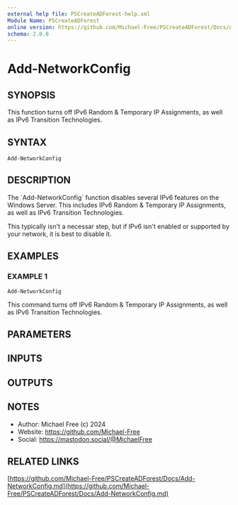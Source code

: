 ```yaml
---
external help file: PSCreateADForest-help.xml
Module Name: PSCreateADForest
online version: https://github.com/Michael-Free/PSCreateADForest/Docs/Add-NetworkConfig.md
schema: 2.0.0
---
```


# Add-NetworkConfig

## SYNOPSIS
This function turns off IPv6 Random & Temporary IP Assignments, as well as IPv6 Transition Technologies.

## SYNTAX

```
Add-NetworkConfig
```

## DESCRIPTION
The \`Add-NetworkConfig\` function disables several IPv6 features on the Windows Server. 
This includes
IPv6 Random & Temporary IP Assignments, as well as IPv6 Transition Technologies.

This typically isn't a necessar step, but if IPv6 isn't enabled or supported by your network, it is
best to disable it.

## EXAMPLES

### EXAMPLE 1
```
Add-NetworkConfig
```

This command turns off IPv6 Random & Temporary IP Assignments, as well as IPv6 Transition Technologies.

## PARAMETERS

## INPUTS

## OUTPUTS

## NOTES
- Author: Michael Free (c) 2024
- Website: https://github.com/Michael-Free
- Social: https://mastodon.social/@MichaelFree

## RELATED LINKS

[https://github.com/Michael-Free/PSCreateADForest/Docs/Add-NetworkConfig.md](https://github.com/Michael-Free/PSCreateADForest/Docs/Add-NetworkConfig.md)

